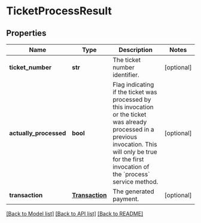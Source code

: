 # TicketProcessResult

## Properties
Name | Type | Description | Notes
------------ | ------------- | ------------- | -------------
**ticket_number** | **str** | The ticket number identifier. | [optional] 
**actually_processed** | **bool** | Flag indicating if the ticket was processed by this invocation or the ticket was already processed in a previous invocation. This will only  be true for the first invocation of the &#x60;process&#x60; service method.  | [optional] 
**transaction** | [**Transaction**](Transaction.md) | The generated payment. | [optional] 

[[Back to Model list]](../README.md#documentation-for-models) [[Back to API list]](../README.md#documentation-for-api-endpoints) [[Back to README]](../README.md)


